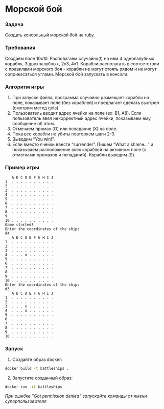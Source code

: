 # Морской бой

### Задача
Создать консольный морской бой на ruby.

### Требования
Создаем поле 10х10. Располагаем случайно(!) на нем 4 однопалубных корабля, 3 двухпалубных, 2х3, 4х1. Корабли располагать в соответствии с правилами морского боя - корабли не могут стоять рядом и не могут соприкасаться углами. Морской бой запускать в консоли.

### Алгоритм игры
1. При запуске файла, программа случайно размещает корабли на поле, показывает поле (без кораблей) и предлагает сделать выстрел (смотрим метод gets).
2. Пользователь вводит адрес ячейки на поле (ex: B1, A8). Если пользователь ввел некорректный адрес ячейки, показываем ему сообщение об этом.
3. Отмечаем промах (O) или попадание (X) на поле. 
4. Пока все корабли не убиты повторяем шаги 2-3. 
5. Выводим “You win!”.
6. Если вместо ячейки ввести “surrender”. Пишем “What a shame…” и показываем расположение всех кораблей на активном поле (с отметками промахов и попаданий). Корабли выводим (S).

### Пример игры
```
   A B C D E F G H I J 
1  . . . . . . . . . . 
2  . . . . . . . . . .
3  . . . . . . . . . . 
4  . . . . . . . . . . 
5  . . . . . . . . . . 
6  . . . . . . . . . . 
7  . . . . . . . . . . 
8  . . . . . . . . . . 
9  . . . . . . . . . . 
10 . . . . . . . . . .
Game started!
Enter the coordinates of the ship:
d4
   A B C D E F G H I J 
1  . . . . . . . . . . 
2  . . . . . . . . . .
3  . . . . . . . . . . 
4  . . . o . . . . . . 
5  . . . . . . . . . . 
6  . . . . . . . . . . 
7  . . . . . . . . . . 
8  . . . . . . . . . . 
9  . . . . . . . . . . 
10 . . . . . . . . . .
Enter the coordinates of the ship:
d3
   A B C D E F G H I J 
1  . . . . . . . . . . 
2  . . . . . . . . . .
3  . . . x . . . . . . 
4  . . . o . . . . . . 
5  . . . . . . . . . . 
6  . . . . . . . . . . 
7  . . . . . . . . . . 
8  . . . . . . . . . . 
9  . . . . . . . . . . 
10 . . . . . . . . . .
```

### Запуск

1. Создайте образ docker:
```sh
docker build -t battleships .  
```
2. Запустите созданный образ:
```sh
docker run -it battleships
```

<i>При ошибке "Got permission denied" запускайте команды от имени суперпользователя</i>